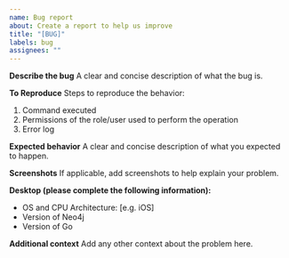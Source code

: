 ```yaml
---
name: Bug report
about: Create a report to help us improve
title: "[BUG]"
labels: bug
assignees: ""
---
```


**Describe the bug**
A clear and concise description of what the bug is.

**To Reproduce**
Steps to reproduce the behavior:

1. Command executed
2. Permissions of the role/user used to perform the operation
3. Error log

**Expected behavior**
A clear and concise description of what you expected to happen.

**Screenshots**
If applicable, add screenshots to help explain your problem.

**Desktop (please complete the following information):**

- OS and CPU Architecture: [e.g. iOS]
- Version of Neo4j
- Version of Go

**Additional context**
Add any other context about the problem here.
